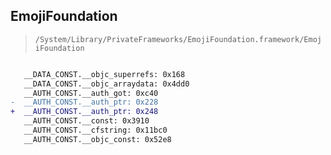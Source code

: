 ## EmojiFoundation

> `/System/Library/PrivateFrameworks/EmojiFoundation.framework/EmojiFoundation`

```diff

   __DATA_CONST.__objc_superrefs: 0x168
   __DATA_CONST.__objc_arraydata: 0x4dd0
   __AUTH_CONST.__auth_got: 0xc40
-  __AUTH_CONST.__auth_ptr: 0x228
+  __AUTH_CONST.__auth_ptr: 0x248
   __AUTH_CONST.__const: 0x3910
   __AUTH_CONST.__cfstring: 0x11bc0
   __AUTH_CONST.__objc_const: 0x52e8

```
